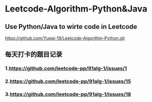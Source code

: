 # Leetcode-Algorithm-Python&Java
## Use Python/Java to wirte code in Leetcode
https://github.com/Yueqi-19/Leetcode-Algorithm-Python.git
## 每天打卡的题目记录
### 1.https://github.com/leetcode-pp/91alg-1/issues/1

### 2.https://github.com/leetcode-pp/91alg-1/issues/15

### 3.https://github.com/leetcode-pp/91alg-1/issues/18
